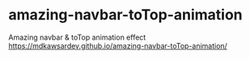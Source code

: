 # amazing-navbar-toTop-animation
Amazing navbar &amp; toTop animation effect
https://mdkawsardev.github.io/amazing-navbar-toTop-animation/
